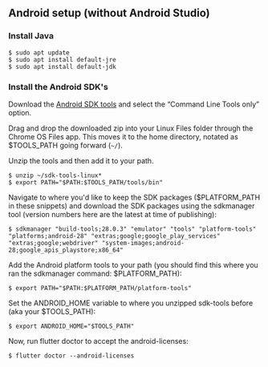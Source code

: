 ## Android setup (without Android Studio)

### Install Java

```terminal
$ sudo apt update
$ sudo apt install default-jre
$ sudo apt install default-jdk
```

### Install the Android SDK's

Download the [Android SDK tools][] and
select the “Command Line Tools only” option.

Drag and drop the downloaded zip into your Linux Files folder through the
Chrome OS Files app. This moves it to the home directory, notated as
$TOOLS_PATH going forward (`~/`).

Unzip the tools and then add it to your path.

```terminal
$ unzip ~/sdk-tools-linux*
$ export PATH="$PATH:$TOOLS_PATH/tools/bin"
```

Navigate to where you'd like to keep the SDK packages
($PLATFORM_PATH in these snippets) and download the SDK
packages using the sdkmanager tool (version numbers here are
the latest at time of publishing):

```terminal
$ sdkmanager "build-tools;28.0.3" "emulator" "tools" "platform-tools" "platforms;android-28" "extras;google;google_play_services" "extras;google;webdriver" "system-images;android-28;google_apis_playstore;x86_64"
```

Add the Android platform tools to your path (you should find this where you
ran the sdkmanager command: $PLATFORM_PATH):

```terminal
$ export PATH="$PATH:$PLATFORM_PATH/platform-tools"
```

Set the ANDROID_HOME variable to where you unzipped sdk-tools before (aka
your $TOOLS_PATH):

```terminal
$ export ANDROID_HOME="$TOOLS_PATH"
```

Now, run flutter doctor to accept the android-licenses:

```terminal
$ flutter doctor --android-licenses
```

[Android SDK tools]: {{site.android-dev}}/studio/#downloads
